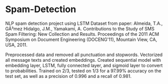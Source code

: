 # Spam-Detection
NLP spam detection project using LSTM
Dataset from paper:
Almeida, T.A., GÃ³mez Hidalgo, J.M., Yamakami, A. Contributions to the Study of SMS Spam Filtering: New Collection and Results. Proceedings of the 2011 ACM Symposium on Document Engineering (DOCENG'11), Mountain View, CA, USA, 2011.


Preprocessed data and removed all punctuation and stopwords. Vectorized all message texts and created embeddings. Created sequential model with embedding layer, LSTM, fully connected layer, and sigmoid layer to convert to probabilities. Trained on 2/3, tested on 1/3 for a 97.99% accuracy on the test set, as well as a precision of 0.996 and a recall of 0.981.
